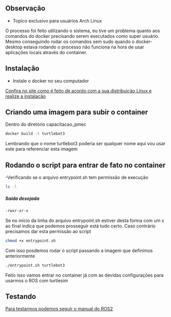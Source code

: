 ## Observação 

- Topico exclusivo para usuários Arch Linux

O processo foi feito utilizando o sistema, eu tive um problema quanto aos comandos do docker precisando serem executados como super usuário. Mesmo conseguindo rodar os comandos sem sudo quando o docker-desktop estava rodando o processo não funciona na hora de usar aplicações locais através do container.

## Instalação

- Instale o docker no seu computador

[Confira no site como é feito de acordo com a sua distribuição Linux e realize a instalação](https://docs.docker.com/get-started/get-docker/)

## Criando uma imagem para subir o container

Dentro do diretório capacitacao_pmec

```bash
docker build -t turtlebot3
```

Lembrando que o nome turtlebot3 poderia ser qualquer nome aqui vou usar este para referenciar esta imagem

## Rodando o script para entrar de fato no container

-Verificando se o arquivo entrypoint.sh tem permissão de execução

```bash
ls -l
```

##### Saída desejada

```bash
-rwxr-xr-x
```

Se no início da linha do arquivo entrypoint.sh estiver desta forma com um x ao final indica que podemos prosseguir está tudo certo.
Caso contrário precisamos dar esta permissão ao script

```bash
chmod +x entrypoint.sh
```

Com isso posdemos rodar o script passando a imagem que definimos anteriormente

```bash
./entrypoint.sh turtlebot3
```

Feito isso vamos entrar no container já com as devidas configurações para usarmos o ROS com turtlesim

## Testando 

[Para testarmos podemos seguir o manual do ROS2](https://docs.ros.org/en/humble/Tutorials/Beginner-CLI-Tools/Recording-And-Playing-Back-Data/Recording-And-Playing-Back-Data.html)
